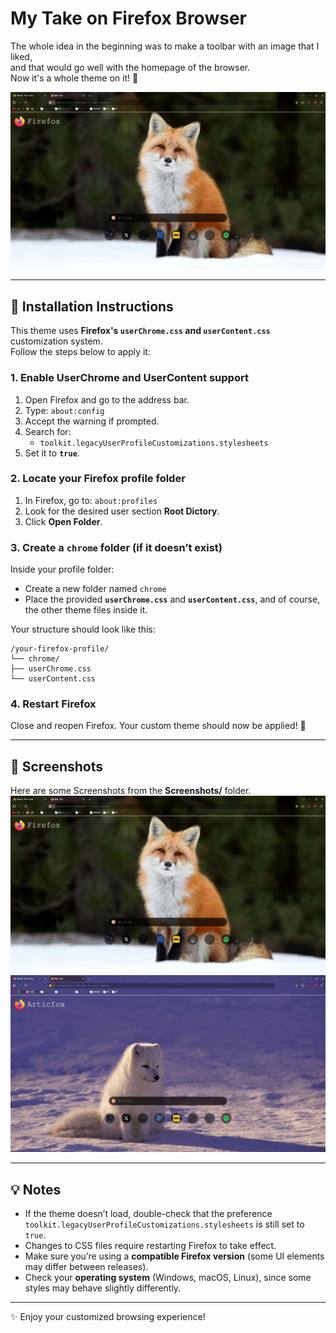 # My Take on Firefox Browser

The whole idea in the beginning was to make a toolbar with an image that I liked,  
and that would go well with the homepage of the browser.  
Now it's a whole theme on it! 🎨

![Preview](Screenshots/screenshot1.jpg)

---

## 🔧 Installation Instructions

This theme uses **Firefox's `userChrome.css` and `userContent.css`** customization system.  
Follow the steps below to apply it:

### 1. Enable UserChrome and UserContent support
1. Open Firefox and go to the address bar.
2. Type: `about:config`
3. Accept the warning if prompted.
4. Search for:
   - `toolkit.legacyUserProfileCustomizations.stylesheets`
5. Set it to **`true`**.

### 2. Locate your Firefox profile folder
1. In Firefox, go to: `about:profiles`
2. Look for the desired user section **Root Dictory**.
3. Click **Open Folder**.

### 3. Create a `chrome` folder (if it doesn’t exist)
Inside your profile folder:
- Create a new folder named `chrome`
- Place the provided **`userChrome.css`** and **`userContent.css`**, and of course, the other theme files inside it.

Your structure should look like this:

```
/your-firefox-profile/
└── chrome/
├── userChrome.css
└── userContent.css
```

### 4. Restart Firefox
Close and reopen Firefox.
Your custom theme should now be applied! 🚀

---

## 📸 Screenshots
Here are some Screenshots from the **Screenshots/** folder.
![Firefox theme](Screenshots/screenshot1.jpg)
![Articfox theme](Screenshots/screenshot2.jpg)

---

## 💡 Notes
- If the theme doesn’t load, double-check that the preference  
  `toolkit.legacyUserProfileCustomizations.stylesheets` is still set to `true`.
- Changes to CSS files require restarting Firefox to take effect.
- Make sure you’re using a **compatible Firefox version** (some UI elements may differ between releases).
- Check your **operating system** (Windows, macOS, Linux), since some styles may behave slightly differently.

---
✨ Enjoy your customized browsing experience!